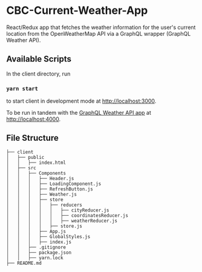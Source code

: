 # CBC-Current-Weather-App
React/Redux app that fetches the weather information for the user's current location from the OpenWeatherMap API via a GraphQL wrapper (GraphQL Weather API). 

## Available Scripts

In the client directory, run 

### `yarn start`

to start client in development mode at [http://localhost:3000](http://localhost:3000).

To be run in tandem with the [GraphQL Weather API app](https://github.com/konstantinmuenster/graphql-weather-api) at [http://localhost:4000](http://localhost:4000).


## File Structure

```
├── client
│   ├── public
│   │   ├── index.html
│   ├── src
│   │   ├── Components
│   │   │   ├── Header.js
│   │   │   ├── LoadingComponent.js
│   │   │   ├── RefreshButton.js
│   │   │   ├── Weather.js
│   │   │   ├── store
│   │   │   │   ├── reducers
│   │   │   │   │   ├── cityReducer.js
│   │   │   │   │   ├── coordinatesReducer.js
│   │   │   │   │   ├── weatherReducer.js
│   │   │   │   ├── store.js
│   │   │   ├── App.js
│   │   │   ├── GlobalStyles.js
│   │   │   ├── index.js
│   │   ├── .gitignore
│   │   ├── package.json
│   │   ├── yarn.lock
├── README.md
```

